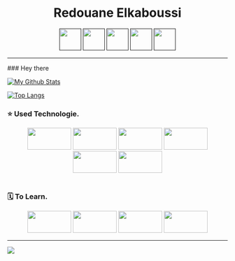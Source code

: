 <h1 align="center">Redouane Elkaboussi</h1>
<div align="center">
    <!-- LinkedIn -->
    <a href="" target="_blank"><img height="50" width="50" src="https://cdn-icons.flaticon.com/png/512/3536/premium/3536505.png?token=exp=1644179479~hmac=d718553242d2163f26a47e01d3ccda33"></a>
    <!-- Telegram -->
    <a href="" target="_blank"><img height="50" width="50" src="https://cdn-icons.flaticon.com/png/512/3536/premium/3536661.png?token=exp=1644179737~hmac=4ecbab805c9df72dc70e1adb1ad32d32"></a>
    <!-- Email -->
    <a href="" target="_blank"><img height="50" width="50" src="https://cdn-icons.flaticon.com/png/512/2374/premium/2374449.png?token=exp=1644179695~hmac=32fd5da82a2ef4b305a6f2ea49abf2ca"></a>
    <!-- Github -->
    <a href="" target="_blank"><img height="50" width="50" src="https://cdn-icons-png.flaticon.com/512/25/25657.png"></a>
    <!-- Twitter -->
    <a href="" target="_blank"><img height="50" width="50" src="https://cdn-icons.flaticon.com/png/512/3256/premium/3256013.png?token=exp=1644179852~hmac=e8504043114b28922a6d4a0bfee9247c"></a>
</div>
<hr>
### Hey there

<!-- Github Statistics -->
[![My Github Stats](https://github-readme-stats.vercel.app/api?username=red-elka&count_private=true&hide_border=true&show_icons=true&&bg_color=0d1117&text_color=ebf1f7&icon_color=1f6feb&title_color=1f6fe&hide_title=)](https://github.com/red-elka/)
<!-- Most Used Languages -->
[![Top Langs](https://github-readme-stats.vercel.app/api/top-langs/?username=red-elka&bg_color=0d1117&hide=shell&hide_border=true&text_color=ebf1f7&title_color=1f6fe)](https://github.com/red-elka)
<!-- Skills -->
### ⭐ Used Technologie.
<div align="center">
    <!-- Linux -->
    <a href="https://archlinux.org/" target="_blank"><img height="50" width="100" src="https://www.vectorlogo.zone/logos/archlinux/archlinux-ar21.svg"></a>
    <!-- Neovim -->
    <a href="https://neovim.io" target="_blank"><img height="50" width="100" src="https://www.vectorlogo.zone/logos/neovimio/neovimio-ar21.svg"></a>
    <!-- Vs Code -->
    <a href="https://code.visualstudio.com" target="_blank"><img height="50" width="100" src="https://www.vectorlogo.zone/logos/visualstudio_code/visualstudio_code-ar21.svg"></a>
    <!-- python -->
    <a href="https://www.python.org/" target="_blank"><img height="50" width="100" src="https://www.vectorlogo.zone/logos/python/python-ar21.svg"></a>
    <!-- Git -->
    <a href="https://git-scm.com/" target="_blank"><img height="50" width="100" src="https://www.vectorlogo.zone/logos/git-scm/git-scm-ar21.svg"></a>
    <!-- Github -->
    <a href="https://github.com" target="_blank"><img height="50" width="100" src="https://www.vectorlogo.zone/logos/github/github-ar21.svg"></a>
</div>
<br>
<!-- To Learn -->

### 🗓 To Learn.
<div align="center">
    <!-- MongoDB -->
    <a href="https://www.mongodb.com" target="_blank"><img height="50" width="100" src="https://www.vectorlogo.zone/logos/mongodb/mongodb-ar21.svg"></a>
    <!-- Django -->
    <a href="https://www.djangoproject.com" target="_blank"><img height="50" width="100" src="https://www.vectorlogo.zone/logos/djangoproject/djangoproject-ar21.svg"></a>
    <!-- Javascript -->
    <a href="https://www.javascript.com/" target="_blank"><img height="50" width="100" src="https://www.vectorlogo.zone/logos/javascript/javascript-horizontal.svg"></a>
    <!-- NodeJS -->
    <a href="https://nodejs.org" target="_blank"><img height="50" width="100" src="https://www.vectorlogo.zone/logos/nodejs/nodejs-ar21.svg"></a>
</div>
<hr>

![](https://komarev.com/ghpvc/?username=red-elka&color=green)
